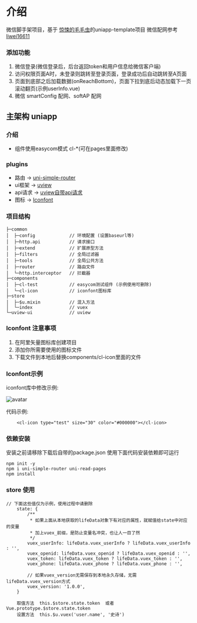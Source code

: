 # 介绍
微信脚手架项目，基于 [惊悚的毛毛虫](https://gitee.com/ChenMuShan/uniapp-template)的uniapp-template项目
微信配网参考 [liwei16611](https://blog.csdn.net/liwei16611/article/details/81133191)
### 添加功能
1. 微信登录(微信登录后，后台返回token和用户信息给微信客户端)
2. 访问权限页面A时，未登录则跳转至登录页面，登录成功后自动跳转至A页面
3. 页面到底部之后加载数据(onReachBottom)，页面下拉到底后动态加载下一页滚动翻页(示例userInfo.vue)
4. 微信 smartConfig 配网、softAP 配网

## 主架构 uniapp

###	介绍 
-	组件使用easycom模式 cl-*(可在pages里面修改)

###	plugins  
-	路由 ->  [uni-simple-router](https://hhyang.cn/v2/)
-	ui框架 ->  [uview](http://uviewui.com/)
-	api请求 ->  [uview自带api请求](http://uviewui.com/js/http.html)
-	图标 ->  [Iconfont](https://www.iconfont.cn/)

###	项目结构

```
├─common
│  ├─config 			// 环境配置 (设置baseurl等)
│  ├─http.api 			// 请求接口
│  ├─extend 			// 扩展原型方法
│  ├─filters 			// 全局过滤器
│  ├─tools 				// 全局公共方法
│  ├─router 			// 路由文件
│  └─http.interceptor 	// 拦截器
├─components
│  ├─cl-test			// easycom测试组件 (示例使用可删除)
│  └─cl-icon			// iconfont图标库
├─store			
│  ├─$u.mixin			// 混入方法
│  └─index				// vuex
└─uview-ui				// uview
```

###	Iconfont 注意事项

1. 在阿里矢量图标库创建项目
2. 添加你所需要使用的图标文件
3. 下载文件到本地后替换components/cl-icon里面的文件


### Iconfont示例

iconfont库中修改示例:

![avatar](https://z3.ax1x.com/2021/07/19/WJa9w6.png)

代码示例:

```
	<cl-icon type="test" size="30" color="#000000"></cl-icon>
```


### 依赖安装

安装之前请移除下载后自带的package.json 使用下面代码安装依赖即可运行

```
npm init -y
npm i uni-simple-router uni-read-pages
npm install
```
### store 使用
```
// 下面这些值仅为示例，使用过程中请删除
	state: {
		/**
		 * 如果上面从本地获取的lifeData对象下有对应的属性，就赋值给state中对应的变量
		 * 加上vuex_前缀，是防止变量名冲突，也让人一目了然
		 */
		vuex_userInfo: lifeData.vuex_userInfo ? lifeData.vuex_userInfo : '',
		vuex_openid: lifeData.vuex_openid ? lifeData.vuex_openid : '',
		vuex_token: lifeData.vuex_token ? lifeData.vuex_token : '',
		vuex_phone: lifeData.vuex_phone ? lifeData.vuex_phone : '',

		// 如果vuex_version无需保存到本地永久存储，无需lifeData.vuex_version方式
		vuex_version: '1.0.0',
	}
	
	取值方法  this.$store.state.token  或者 Vue.prototype.$store.state.token
	设置方法  this.$u.vuex('user.name', '史诗')


```